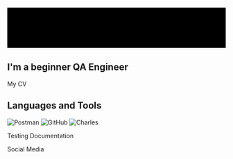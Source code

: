 ![Header](https://github.com/Razzzerkid/Razzzerkid/blob/main/assets/header_size_git.png)

## I'm a beginner QA Engineer

My CV

## Languages and Tools
![Postman](https://img.shields.io/badge/-Postman-555555??style=for-the-badge&logo=Postman)
![GitHub](https://img.shields.io/badge/-GitHub-555555??style=for-the-badge&logo=Github)
![Charles](https://img.shields.io/badge/-Charles-555555??style=for-the-badge&logo=Charles)

Testing Documentation

Social Media